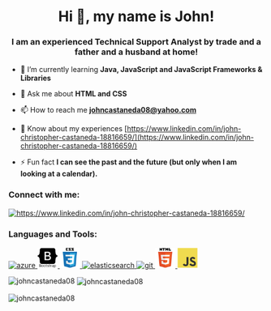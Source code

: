 <h1 align="center">Hi 👋, my name is John!</h1>
<h3 align="center">I am an experienced Technical Support Analyst by trade and a father and a husband at home!</h3>

- 🌱 I’m currently learning **Java, JavaScript and JavaScript Frameworks & Libraries**

- 💬 Ask me about **HTML and CSS**

- 📫 How to reach me **johncastaneda08@yahoo.com**

- 📄 Know about my experiences [https://www.linkedin.com/in/john-christopher-castaneda-18816659/](https://www.linkedin.com/in/john-christopher-castaneda-18816659/)

- ⚡ Fun fact **I can see the past and the future (but only when I am looking at a calendar).**

<h3 align="left">Connect with me:</h3>
<p align="left">
<a href="https://linkedin.com/in/https://www.linkedin.com/in/john-christopher-castaneda-18816659/" target="blank"><img align="center" src="https://raw.githubusercontent.com/rahuldkjain/github-profile-readme-generator/master/src/images/icons/Social/linked-in-alt.svg" alt="https://www.linkedin.com/in/john-christopher-castaneda-18816659/" height="30" width="40" /></a>
</p>

<h3 align="left">Languages and Tools:</h3>
<p align="left"> <a href="https://azure.microsoft.com/en-in/" target="_blank" rel="noreferrer"> <img src="https://www.vectorlogo.zone/logos/microsoft_azure/microsoft_azure-icon.svg" alt="azure" width="40" height="40"/> </a> <a href="https://getbootstrap.com" target="_blank" rel="noreferrer"> <img src="https://raw.githubusercontent.com/devicons/devicon/master/icons/bootstrap/bootstrap-plain-wordmark.svg" alt="bootstrap" width="40" height="40"/> </a> <a href="https://www.w3schools.com/css/" target="_blank" rel="noreferrer"> <img src="https://raw.githubusercontent.com/devicons/devicon/master/icons/css3/css3-original-wordmark.svg" alt="css3" width="40" height="40"/> </a> <a href="https://www.elastic.co" target="_blank" rel="noreferrer"> <img src="https://www.vectorlogo.zone/logos/elastic/elastic-icon.svg" alt="elasticsearch" width="40" height="40"/> </a> <a href="https://git-scm.com/" target="_blank" rel="noreferrer"> <img src="https://www.vectorlogo.zone/logos/git-scm/git-scm-icon.svg" alt="git" width="40" height="40"/> </a> <a href="https://www.w3.org/html/" target="_blank" rel="noreferrer"> <img src="https://raw.githubusercontent.com/devicons/devicon/master/icons/html5/html5-original-wordmark.svg" alt="html5" width="40" height="40"/> </a> <a href="https://developer.mozilla.org/en-US/docs/Web/JavaScript" target="_blank" rel="noreferrer"> <img src="https://raw.githubusercontent.com/devicons/devicon/master/icons/javascript/javascript-original.svg" alt="javascript" width="40" height="40"/> </a> </p>

<p><img align="left" src="https://github-readme-stats.vercel.app/api/top-langs?username=johncastaneda08&show_icons=true&locale=en&layout=compact" alt="johncastaneda08" /></p>

<p>&nbsp;<img align="center" src="https://github-readme-stats.vercel.app/api?username=johncastaneda08&show_icons=true&locale=en" alt="johncastaneda08" /></p>

<p><img align="center" src="https://github-readme-streak-stats.herokuapp.com/?user=johncastaneda08&" alt="johncastaneda08" /></p>

